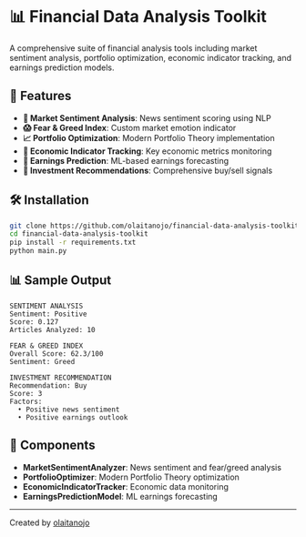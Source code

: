 # 📊 Financial Data Analysis Toolkit

A comprehensive suite of financial analysis tools including market sentiment analysis, portfolio optimization, economic indicator tracking, and earnings prediction models.

## 🚀 Features

- **📰 Market Sentiment Analysis**: News sentiment scoring using NLP
- **😱 Fear & Greed Index**: Custom market emotion indicator
- **📈 Portfolio Optimization**: Modern Portfolio Theory implementation
- **🏦 Economic Indicator Tracking**: Key economic metrics monitoring
- **🤖 Earnings Prediction**: ML-based earnings forecasting
- **🎯 Investment Recommendations**: Comprehensive buy/sell signals

## 🛠️ Installation

```bash
git clone https://github.com/olaitanojo/financial-data-analysis-toolkit.git
cd financial-data-analysis-toolkit
pip install -r requirements.txt
python main.py
```

## 📊 Sample Output

```
SENTIMENT ANALYSIS
Sentiment: Positive
Score: 0.127
Articles Analyzed: 10

FEAR & GREED INDEX
Overall Score: 62.3/100
Sentiment: Greed

INVESTMENT RECOMMENDATION
Recommendation: Buy
Score: 3
Factors:
  • Positive news sentiment
  • Positive earnings outlook
```

## 🔧 Components

- **MarketSentimentAnalyzer**: News sentiment and fear/greed analysis
- **PortfolioOptimizer**: Modern Portfolio Theory optimization
- **EconomicIndicatorTracker**: Economic data monitoring
- **EarningsPredictionModel**: ML earnings forecasting

---
Created by [olaitanojo](https://github.com/olaitanojo)
